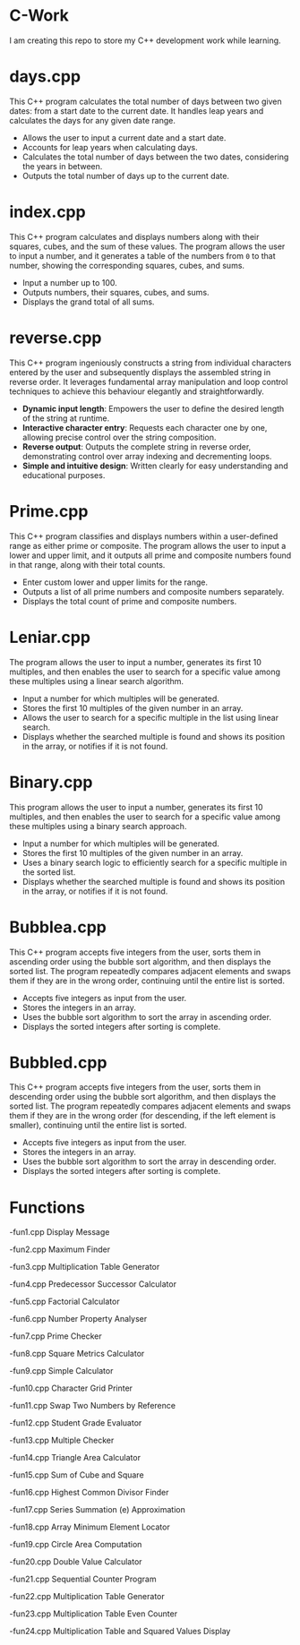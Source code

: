 # C-Work
I am creating this repo to store my C++ development work while learning. 


# days.cpp
This C++ program calculates the total number of days between two given dates: from a start date to the current date. It handles leap years and calculates the days for any given date range.
- Allows the user to input a current date and a start date.
- Accounts for leap years when calculating days.
- Calculates the total number of days between the two dates, considering the years in between.
- Outputs the total number of days up to the current date.


# index.cpp
This C++ program calculates and displays numbers along with their squares, cubes, and the sum of these values. The program allows the user to input a number, and it generates a table of the numbers from `0` to that number, showing the corresponding squares, cubes, and sums.
- Input a number up to 100.
- Outputs numbers, their squares, cubes, and sums.
- Displays the grand total of all sums.


# reverse.cpp
This C++ program ingeniously constructs a string from individual characters entered by the user and subsequently displays the assembled string in reverse order. It leverages fundamental array manipulation and loop control techniques to achieve this behaviour elegantly and straightforwardly.
- **Dynamic input length**: Empowers the user to define the desired length of the string at runtime.
- **Interactive character entry**: Requests each character one by one, allowing precise control over the string composition.
- **Reverse output**: Outputs the complete string in reverse order, demonstrating control over array indexing and decrementing loops.
- **Simple and intuitive design**: Written clearly for easy understanding and educational purposes.
  

# Prime.cpp
This C++ program classifies and displays numbers within a user-defined range as either prime or composite. The program allows the user to input a lower and upper limit, and it outputs all prime and composite numbers found in that range, along with their total counts.
- Enter custom lower and upper limits for the range.
- Outputs a list of all prime numbers and composite numbers separately.
- Displays the total count of prime and composite numbers.


# Leniar.cpp
The program allows the user to input a number, generates its first 10 multiples, and then enables the user to search for a specific value among these multiples using a linear search algorithm.
- Input a number for which multiples will be generated.
- Stores the first 10 multiples of the given number in an array.
- Allows the user to search for a specific multiple in the list using linear search.
- Displays whether the searched multiple is found and shows its position in the array, or notifies if it is not found.


# Binary.cpp
This program allows the user to input a number, generates its first 10 multiples, and then enables the user to search for a specific value among these multiples using a binary search approach.
- Input a number for which multiples will be generated.
- Stores the first 10 multiples of the given number in an array.
- Uses a binary search logic to efficiently search for a specific multiple in the sorted list.
- Displays whether the searched multiple is found and shows its position in the array, or notifies if it is not found.


# Bubblea.cpp
This C++ program accepts five integers from the user, sorts them in ascending order using the bubble sort algorithm, and then displays the sorted list. The program repeatedly compares adjacent elements and swaps them if they are in the wrong order, continuing until the entire list is sorted.
- Accepts five integers as input from the user.
- Stores the integers in an array.
- Uses the bubble sort algorithm to sort the array in ascending order.
- Displays the sorted integers after sorting is complete.


# Bubbled.cpp
This C++ program accepts five integers from the user, sorts them in descending order using the bubble sort algorithm, and then displays the sorted list. The program repeatedly compares adjacent elements and swaps them if they are in the wrong order (for descending, if the left element is smaller), continuing until the entire list is sorted.
- Accepts five integers as input from the user.
- Stores the integers in an array.
- Uses the bubble sort algorithm to sort the array in descending order.
- Displays the sorted integers after sorting is complete.


# Functions 
-fun1.cpp
 Display Message

-fun2.cpp
 Maximum Finder

-fun3.cpp
 Multiplication Table Generator

-fun4.cpp
 Predecessor Successor Calculator

-fun5.cpp
 Factorial Calculator

-fun6.cpp
 Number Property Analyser

-fun7.cpp
 Prime Checker

-fun8.cpp
 Square Metrics Calculator

-fun9.cpp
 Simple Calculator

-fun10.cpp
 Character Grid Printer

-fun11.cpp
 Swap Two Numbers by Reference

-fun12.cpp
 Student Grade Evaluator

-fun13.cpp
 Multiple Checker

-fun14.cpp
 Triangle Area Calculator

-fun15.cpp
 Sum of Cube and Square

-fun16.cpp
 Highest Common Divisor Finder

-fun17.cpp
 Series Summation (e) Approximation

-fun18.cpp
 Array Minimum Element Locator

-fun19.cpp
 Circle Area Computation

-fun20.cpp
 Double Value Calculator

-fun21.cpp
 Sequential Counter Program

-fun22.cpp
 Multiplication Table Generator

-fun23.cpp
 Multiplication Table Even Counter

-fun24.cpp
 Multiplication Table and Squared Values Display
